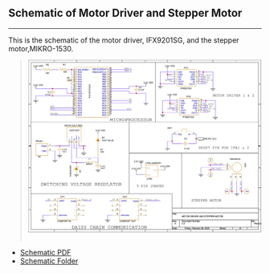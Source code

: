 ## Schematic of Motor Driver and Stepper Motor
-----------------------------------------------
This is the schematic of the motor driver, IFX9201SG, and the stepper motor,MIKRO-1530. 
 

> ![Schematic](./motoDriver2.3.jpg) 

*  [Schematic PDF](./motoDriver2.3.pdf)
*  [Schematic Folder](./StepMotor-Driver1-2.zip)
